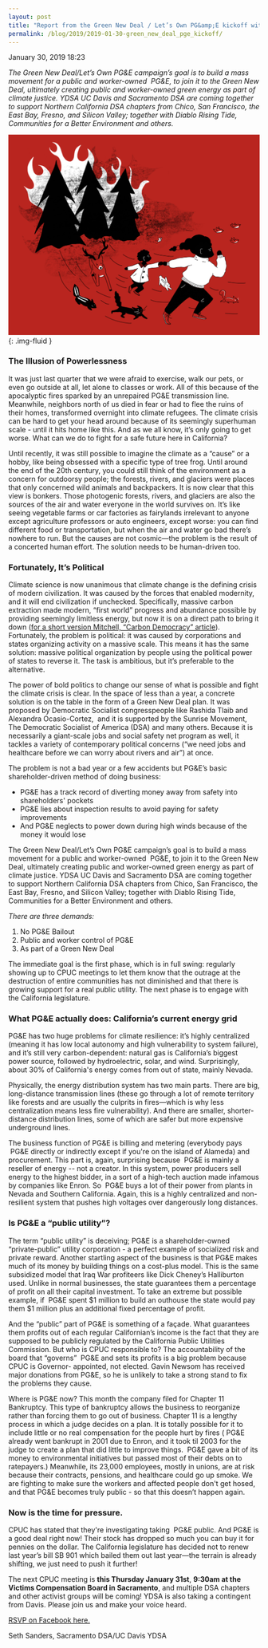 ```yaml
---
layout: post
title: "Report from the Green New Deal / Let’s Own PG&amp;E kickoff with East Bay DSA - Democratic Socialists of America, Sacramento"
permalink: /blog/2019/2019-01-30-green_new_deal_pge_kickoff/
---
```

January 30, 2019 18:23

*The Green New Deal/Let’s Own PG&E campaign’s goal is to build a mass movement for a public and worker-owned  PG&E, to join it to the Green New Deal, ultimately creating public and worker-owned green energy as part of climate justice. YDSA UC Davis and Sacramento DSA are coming together to support Northern California DSA chapters from Chico, San Francisco, the East Bay, Fresno, and Silicon Valley; together with Diablo Rising Tide, Communities for a Better Environment and others.*

![](/assets/images/sacramentodsa_pages_453_attachments_original_1548871037_Family_running_from_forest.png){: .img-fluid }

### **The Illusion of Powerlessness**

It was just last quarter that we were afraid to exercise, walk our pets, or even go outside at all, let alone to classes or work. All of this because of the apocalyptic fires sparked by an unrepaired PG&E transmission line. Meanwhile, neighbors north of us died in fear or had to flee the ruins of their homes, transformed overnight into climate refugees. The climate crisis can be hard to get your head around because of its seemingly superhuman scale - until it hits home like this. And as we all know, it’s only going to get worse. What can we do to fight for a safe future here in California?

Until recently, it was still possible to imagine the climate as a “cause” or a hobby, like being obsessed with a specific type of tree frog. Until around the end of the 20th century, you could still think of the environment as a concern for outdoorsy people; the forests, rivers, and glaciers were places that only concerned wild animals and backpackers. It is now clear that this view is bonkers. Those photogenic forests, rivers, and glaciers are also the sources of the air and water everyone in the world survives on. It’s like seeing vegetable farms or car factories as fairylands irrelevant to anyone except agriculture professors or auto engineers, except worse: you can find different food or transportation, but when the air and water go bad there’s nowhere to run. But the causes are not cosmic—the problem is the result of a concerted human effort. The solution needs to be human-driven too.

### **Fortunately, It’s Political**

Climate science is now unanimous that climate change is the defining crisis of modern civilization. It was caused by the forces that enabled modernity, and it will end civilization if unchecked. Specifically, massive carbon extraction made modern, “first world” progress and abundance possible by providing seemingly limitless energy, but now it is on a direct path to bring it down ([for a short version Mitchell, “Carbon Democracy” article](https://www.tandfonline.com/doi/abs/10.1080/03085140903020598)). Fortunately, the problem is political: it was caused by corporations and states organizing activity on a massive scale. This means it has the same solution: massive political organization by people using the political power of states to reverse it. The task is ambitious, but it’s preferable to the alternative.

The power of bold politics to change our sense of what is possible and fight the climate crisis is clear. In the space of less than a year, a concrete solution is on the table in the form of a Green New Deal plan. It was proposed by Democratic Socialist congresspeople like Rashida Tlaib and Alexandra Ocasio-Cortez,  and it is supported by the Sunrise Movement, The Democratic Socialist of America (DSA) and many others. Because it is necessarily a giant-scale jobs and social safety net program as well, it tackles a variety of contemporary political concerns (“we need jobs and healthcare before we can worry about rivers and air”) at once.

The problem is not a bad year or a few accidents but PG&E’s basic shareholder-driven method of doing business:

* PG&E has a track record of diverting money away from safety into shareholders' pockets
* PG&E lies about inspection results to avoid paying for safety improvements
* And PG&E neglects to power down during high winds because of the money it would lose

  
The Green New Deal/Let’s Own PG&E campaign’s goal is to build a mass movement for a public and worker-owned  PG&E, to join it to the Green New Deal, ultimately creating public and worker-owned green energy as part of climate justice. YDSA UC Davis and Sacramento DSA are coming together to support Northern California DSA chapters from Chico, San Francisco, the East Bay, Fresno, and Silicon Valley; together with Diablo Rising Tide, Communities for a Better Environment and others.

*There are three demands:*

1. No PG&E Bailout
2. Public and worker control of PG&E
3. As part of a Green New Deal

The immediate goal is the first phase, which is in full swing: regularly showing up to CPUC meetings to let them know that the outrage at the destruction of entire communities has not diminished and that there is growing support for a real public utility. The next phase is to engage with the California legislature.

### **What PG&E actually does: California’s current energy grid**

PG&E has two huge problems for climate resilience: it’s highly centralized (meaning it has low local autonomy and high vulnerability to system failure), and it’s still very carbon-dependent: natural gas is California’s biggest power source, followed by hydroelectric, solar, and wind. Surprisingly, about 30% of California's energy comes from out of state, mainly Nevada.

Physically, the energy distribution system has two main parts. There are big, long-distance transmission lines (these go through a lot of remote territory like forests and are usually the culprits in fires—which is why less centralization means less fire vulnerability). And there are smaller, shorter-distance distribution lines, some of which are safer but more expensive underground lines.

The business function of PG&E is billing and metering (everybody pays  PG&E directly or indirectly except if you're on the island of Alameda) and procurement. This part is, again, surprising because  PG&E is mainly a reseller of energy -- not a creator. In this system, power producers sell energy to the highest bidder, in a sort of a high-tech auction made infamous by companies like Enron. So  PG&E buys a lot of their power from plants in Nevada and Southern California. Again, this is a highly centralized and non-resilient system that pushes high voltages over dangerously long distances.

### **Is PG&E a “public utility”?**

The term “public utility” is deceiving; PG&E is a shareholder-owned “private-public” utility corporation - a perfect example of socialized risk and private reward. Another startling aspect of the business is that PG&E makes much of its money by building things on a cost-plus model. This is the same subsidized model that Iraq War profiteers like Dick Cheney’s Halliburton used. Unlike in normal businesses, the state guarantees them a percentage of profit on all their capital investment. To take an extreme but possible example, if  PG&E spent $1 million to build an outhouse the state would pay them $1 million plus an additional fixed percentage of profit.

And the “public” part of PG&E is something of a façade. What guarantees them profits out of each regular Californian’s income is the fact that they are supposed to be publicly regulated by the California Public Utilities Commission. But who is CPUC responsible to? The accountability of the board that “governs”  PG&E and sets its profits is a big problem because CPUC is Governor- appointed, not elected. Gavin Newsom has received major donations from PG&E, so he is unlikely to take a strong stand to fix the problems they cause.

Where is PG&E now? This month the company filed for Chapter 11 Bankruptcy. This type of bankruptcy allows the business to reorganize rather than forcing them to go out of business. Chapter 11 is a lengthy process in which a judge decides on a plan. It is totally possible for it to include little or no real compensation for the people hurt by fires ( PG&E already went bankrupt in 2001 due to Enron, and it took til 2003 for the judge to create a plan that did little to improve things.  PG&E gave a bit of its money to environmental initiatives but passed most of their debts on to ratepayers.) Meanwhile, its 23,000 employees, mostly in unions, are at risk because their contracts, pensions, and healthcare could go up smoke. We are fighting to make sure the workers and affected people don't get hosed, and that PG&E becomes truly public - so that this doesn’t happen again.

### **Now is the time for pressure.**

CPUC has stated that they're investigating taking  PG&E public. And PG&E is a good deal right now! Their stock has dropped so much you can buy it for pennies on the dollar. The California legislature has decided not to renew last year’s bill SB 901 which bailed them out last year—the terrain is already shifting, we just need to push it further!

The next CPUC meeting is **this Thursday January 31st**, **9:30am at the Victims Compensation Board in Sacramento**, and multiple DSA chapters and other activist groups will be coming! YDSA is also taking a contingent from Davis. Please join us and make your voice heard.

[RSVP on Facebook here.](https://www.facebook.com/events/284622768899393/)

Seth Sanders, Sacramento DSA/UC Davis YDSA
